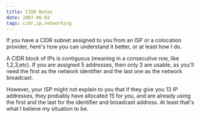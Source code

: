 ```yaml
---
title: CIDR Notes
date: 2007-06-03
tags: cidr,ip,networking
---
```

If you have a CIDR subnet assigned to you from an ISP or a colocation provider, here's how you can understand it better, or at least how I do.

A CIDR block of IPs is contiguous (meaning in a consecutive row, like 1,2,3,etc). If you are assigned 5 addresses, then only 3 are usable, as you'll need the first as the network identifier and the last one as the network broadcast.

However, your ISP might not explain to you that if they give you 13 IP addresses, they probably have allocated 15 for you, and are already using the first and the last for the identifier and broadcast address. At least that's what I believe my situation to be.

